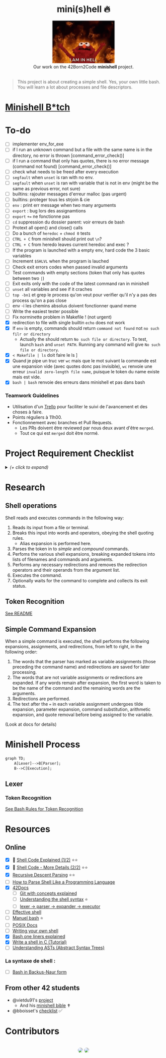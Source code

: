 <h1 align="center">mini(s)hell 🔥</h1>
<p align="center">
<img src="img/hell.gif" width="200px" alt="elmo hell gif"><br />
Our work on the 42Born2Code <b>minishell</b> project.<br /><br />
</p>

> This project is about creating a simple shell.
Yes, your own little bash.
You will learn a lot about processes and file descriptors.

# [Minishell B*tch](https://www.notion.so/Task-List-Matthieu-Victor-09bcc22ebede42a09f040a39379b5baf)

# To-do

- [ ] implementer env_for_exe
- [ ] if I run an unknown command but a file with the same name is in the directory, no error is thrown [command_error_check()]
- [ ] if I run a command that only has quotes, there is no error message (command not found) [command_error_check()]
- [ ] check what needs to be freed after every execution
- [ ] `segfault` when `unset` is ran with no env.
- [ ] `segfault` when `unset` is ran with variable that is not in env (might be the same as previous error, not sure)
- [ ] builtins: rajouter messages d'erreur malloc (pas urgent)
- [ ] builtins: proteger tous les strjoin & cie
- [ ] `env` : print err message when two many arguments
- [ ] `export` : bug lors des assignamtions
- [ ] `export` `+=` ne fonctionne pas
- [ ] `cd` suppression du dossier parent: voir erreurs de bash
- [ ] Protext all open() and close() calls
- [ ] Do a bunch of `heredoc` + `chmod 0` tests
- [ ] `CTRL + C` from minishell should print out `\n`?
- [ ] `CTRL + C` from heredo leaves current heredoc and exec ?
- [ ] If the program is launched with a empty env, hard code the 3 basic variables
- [ ] Increment `$SHLVL` when the program is lauched
- [ ] Check exit errors codes when passed invalid arguments
- [ ] Test commands with empty sections (token that only has quotes between two `|`)
- [ ] Exit exits only with the code of the latest command ran in minishell
- [ ] `unset` all variables and see if it craches
- [ ] `top -bn1` et grep le process qu'on veut pour verifier qu'il n'y a pas des process qu'on a pas close
- [ ] env -i les chemins absolus doivent fonctionner quand meme
- [ ] Write the easiest tester possible
- [ ] Fix norminette problem in Makefile ! (not urgent)
- [x] redirection to file with single builtin `echo` does not work
- [x] If `env` is empty, commands should return `command not found` not `no such filr or directory`
    - Actually the should return `No such file or directory`. To test, launch `bash` and `unset PATH`. Running any command will give `No such file or directory`.
- [x] `< Makefile | ls` doit faire le ls ]
- [x] Quand je pipe un truc ver `wc` mais que le mot suivant la commande est une expansion vide (avec quotes donc pas invisible), `wc` renvoie une erreur `invalid zero-length file name`, puisque le token du name existe mais est vide.
- [x] `bash | bash` renvoie des erreurs dans minishell et pas dans bash

### Teamwork Guidelines

- Utilisation d'un [Trello](https://trello.com/b/2fylEX2B/mod%C3%A8le-kanban) pour faciliter le suivi de l'avancement et des choses à faire.
- Points réguliers à 11h00.
- Fonctionnement avec branches et Pull Requests.
	- Les PRs doivent être reviewed par nous deux avant d'être `merged`.
	- Tout ce qui est `merged` doit être normé.

# Project Requirement Checklist

<details><summary><i>(+ click to expand)</i></summary>

| Program name       | minishell                                                                                                                                                                                                                                                                                                                                                                                                                                                                    |
|--------------------|------------------------------------------------------------------------------------------------------------------------------------------------------------------------------------------------------------------------------------------------------------------------------------------------------------------------------------------------------------------------------------------------------------------------------------------------------------------------------|
| Turn in files      | Makefile, *.h, *.c                                                                                                                                                                                                                                                                                                                                                                                                                                                           |
| Makefile           | NAME, all, clean, fclean, re                                                                                                                                                                                                                                                                                                                                                                                                                                                 |
| External functions | readline, rl_clear_history, rl_on_new_line, rl_replace_line, rl_dedisplay, add_history, printf, malloc, free, write, access, open, read, close, fork, wait, waitpid, wait3, wait4, signal, sigaction, sigemptyset, sigaddset, kill, exit, getcwd, chdir, stat, lstat, fstat, unlink, execve, dup, dup2, pipe, opendir, readdir, closedir, strerror, perror, isatty, ttyname, ttyslot, ioctl, getenv, tcsetattr, tcgetattr, tgetent, tgetflag, tgetnum, tgetstr, tgoto, tputs |
| Libft authorized   | Yes                                                                                                                                                                                                                                                                                                                                                                                                                                                                          |
| Description        | Write a shell                                                                                                                                                                                                                                                                                                                                                                                                                                                                |

**The shell should:**
- [ ] Display a **prompt** when waiting for a new command
- [ ] Have a working history
- [ ] Search and launch the right executable (based on the `PATH` variable or using a relative or an absolute path).
- [ ] Not use more than **one global variable**. Think about it. You will have to explain its purpose.
- [ ] Not interpret unclosed quotes or special characters which are not requires by the subject such as `\` or `;`.
- [ ] Handle ' (single quote) which should prevent the shell from interpreting the meta-characters in the quotes sequence.
- [ ] Handle `"` (double quote) which should prevent the shell from interpreting the meta-characters in the quotes sequence except for $ (dollar sign).
- [ ] Implement **redirections**
  - [ ] `<` should redirect input.
  - [ ] `>` should redirect output.
  - [ ] `<<` should be given a delimiter, then read the input until a line containing the delimiter is seen. However, it doesn't have to update the history.
  - [ ] `>>` should redirect output in append mode.
- [ ] Implement **pipes** (`|` character). The output of each command in the pipeline is connected to the input of the next command via a pipe.
- [ ] Handle **environment variables** (`$` followed by a sequence of characters) which should expand to their values.
- [ ] Handle `$?` which should expand to the exit status of the most recently executed foreground pipeline.
- [ ] Handle `ctrl-C`, `ctrl-D` and `ctrl-\` which should behave like in bash.
- [ ] In interactive mode
  - [ ] `ctrl-C` displays a new prompt on a new line.
  - [ ] `ctrl-D` exits the shell.
  - [ ] `ctrl-\` does nothing.
- [ ] Your shell must implement the following **builtins**:
  - [ ] `echo` with option `-n`
  - [ ] `cd` with only a relative or absolute path
  - [ ] `pwd` with no options
  - [ ] `export` with no options
  - [ ] `unset` with no options
  - [ ] `env` with no options or arguments
  - [ ] `exit` with no options

> The `readline()` function can cause memory leaks. You don't have to fix them. But that **does not mean your own code can have memory leaks**.

> You should limit yourself to the subject description. Anything that is not asked is not required. If you have any doubt about a requirement, take bash as a reference.

</details>

# Research

## Shell operations

Shell reads and executes commands in the following way:
1. Reads its input from a file or terminal.
2. Breaks this input into words and operators, obeying the shell quoting rules.
   - Alias expansion is performed here.
3. Parses the token in to _simple_ and _compound_ commands.
4. Perfoms the various shell expansions, breaking expanded tokens into lists of filenames and commands and arguments.
5. Performs any necessary redirections and removes the redirection operators and their operands from the argument list.
6. Executes the command.
7. Optionally waits for the command to complete and collects its exit status.

## Token Recognition

[See README](src/tokenizer/README.md)

## Simple Command Expansion

When a simple command is executed, the shell performs the following expansions, assignments, and redirections, from left to right, in the following order:
1. The words that the parser has marked as variable assignments (those preceding the command name) and redirections are saved for later processing.
2. The words that are not variable assignments or redirections are expanded. If any words remain after expansion, the first word is taken to be the name of the command and the remaining words are the arguments.
3. Redirections are performed.
4. The text after the `=` in each variable assignment undergoes tilde expansion, parameter expansion, command substitution, arithmetic expansion, and quote removal before being assigned to the variable.  

(Look at docs for details)

# Minishell Process

```mermaid
graph TD;
    A[Lexer]-->B[Parser];
    B-->C[Execution];
```

## Lexer
### Token Recognition

[See Bash Rules for Token Recognition](https://pubs.opengroup.org/onlinepubs/9699919799/utilities/V3_chap02.html#tag_18_03)


# Resources

## Online

- [x] 🎥 [Shell Code Explained (1/2)](https://www.youtube.com/watch?v=ubt-UjcQUYg&t=337s) ⭐⭐
- [x] 🎥 [Shell Code - More Details (2/2)](https://www.youtube.com/watch?v=ZjzMdsTWF0U&t=1614s) ⭐⭐
- [x] [Recursive Descent Parsing](https://www.youtube.com/watch?v=SToUyjAsaFk) ⭐⭐
- [ ] [How to Parse Shell Like a Programming Language](https://www.oilshell.org/blog/2019/02/07.html)
- [x] [42Docs](https://harm-smits.github.io/42docs/projects/minishell)
    - [ ] [Git with concepts explained](https://github.com/Swoorup/mysh)
    - [ ] [Understanding the shell syntax](https://pubs.opengroup.org/onlinepubs/009695399/utilities/xcu_chap02.html) ⭐
    - [ ] [lexer -> parser -> expander -> executor](https://www.cs.purdue.edu/homes/grr/SystemsProgrammingBook/Book/Chapter5-WritingYourOwnShell.pdf)
- [ ] [Effective shell](https://effective-shell.com/)
- [ ] [Manuel bash](https://www.gnu.org/software/bash/manual/bash.html) ⭐
- [ ] [POSIX Docs](https://pubs.opengroup.org/onlinepubs/9699919799/)
- [ ] [Writing your own shell](https://www.cs.purdue.edu/homes/grr/SystemsProgrammingBook/Book/Chapter5-WritingYourOwnShell.pdf)
- [x] [Bash one liners explained](https://catonmat.net/bash-one-liners-explained-part-three)
- [x] [Write a shell in C (Tutorial)](https://brennan.io/2015/01/16/write-a-shell-in-c/)
- [ ] [Understanding ASTs (Abstract Syntax Trees)](https://ruslanspivak.com/lsbasi-part7/)
### La syntaxe de shell :
- [ ] [Bash in Backus-Naur form](https://cmdse.github.io/pages/appendix/bash-grammar.html)

## From other 42 students

- @vietdu91's [project](https://github.com/vietdu91/42_minishell)  
    - And his [minishell bible](https://docs.google.com/spreadsheets/d/1uJHQu0VPsjjBkR4hxOeCMEt3AOM1Hp_SmUzPFhAH-nA/edit#gid=0) ✝
- @bboisset's [checklist](https://docs.google.com/spreadsheets/d/1ssdLRjY8lJu4GK5IuoA3nf5Plkt7Kx-dNfc5KxvIcXg/edit?usp=sharing) ✅

# Contributors

<p align="center"><br />
<a href="http://github.com/n1kito" alt="n1kito github profile"><img src="https://github.com/n1kito.png?size=60" style="border-radius:50%"/></a>
<a href="http://github.com/vrigaudy" alt="vrigaudy github profile"><img width=60px src="https://media-exp1.licdn.com/dms/image/C4D03AQF3MD862fGCDg/profile-displayphoto-shrink_200_200/0/1597936821648?e=1660176000&v=beta&t=vD5wz5JMTEK5t-LHa2Yfm_T7M41UNDn8F8xKQ8SNRRw" style="border-radius:50%"/></a>

</p>
